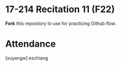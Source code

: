 # 17-214 Recitation 11 (F22)
**Fork** this repository to use for practicing Github flow.

# Attendance
[xuyangw]
eschiang
